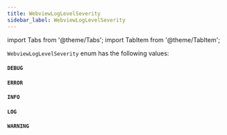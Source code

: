 ```yaml
---
title: WebviewLogLevelSeverity
sidebar_label: WebviewLogLevelSeverity
---
```

import Tabs from '@theme/Tabs';
import TabItem from '@theme/TabItem';

`WebviewLogLevelSeverity` enum has the following values:

#### `DEBUG`

#### `ERROR`

#### `INFO`

#### `LOG`

#### `WARNING`
